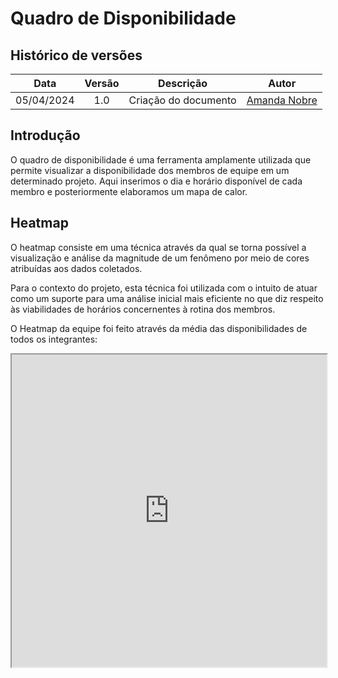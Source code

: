 # Quadro de Disponibilidade

## Histórico de versões

|    Data    | Versão |      Descrição       |                    Autor                     |
|:----------:|:------:|:--------------------:|:--------------------------------------------:|
| 05/04/2024 |  1.0   | Criação do documento | [Amanda Nobre](https://github.com/AmandaNbr) |

## Introdução
O quadro de disponibilidade é uma ferramenta amplamente utilizada que permite visualizar a disponibilidade dos membros de equipe em um determinado projeto. Aqui inserimos o dia e horário disponível de cada membro e posteriormente elaboramos um mapa de calor.

## Heatmap

O heatmap consiste em uma técnica através da qual se torna possível a visualização e análise da magnitude de um fenômeno por meio de cores atribuídas aos dados coletados.

Para o contexto do projeto, esta técnica foi utilizada com o intuito de atuar como um suporte para uma análise inicial mais eficiente no que diz respeito às viabilidades de horários concernentes à rotina dos membros.

O Heatmap da equipe foi feito através da média das disponibilidades de todos os integrantes:

<iframe src="https://docs.google.com/spreadsheets/d/e/2PACX-1vQMkvQCAvCwFqXoktkxkUpqfkMUc-lcKprtm6OnNhqdp79Mvs8P7GWaK3_OOCXc07588aEhr1Kh_NQD/pubhtml?gid=1222681839&amp;single=true&amp;widget=true&amp;headers=false" width="100%" width= "100" height="500" frameborder="1" scrolling="no"></iframe>